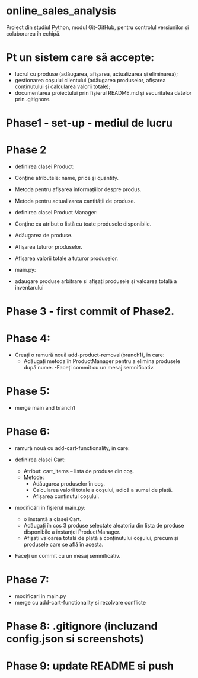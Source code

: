 # online_sales_analysis
Proiect din studiul Python, modul Git-GitHub,  pentru controlul versiunilor și colaborarea în echipă.

# Pt un sistem care să accepte:
- lucrul cu produse (adăugarea, afișarea, actualizarea și eliminarea);
- gestionarea coșului clientului (adăugarea produselor, afișarea conținutului și calcularea valorii totale);
- documentarea proiectului prin fișierul README.md și securitatea datelor prin .gitignore.

# Phase1 - set-up - mediul de lucru

# Phase 2 
- definirea clasei Product:
 - Conține atributele: name, price și quantity.
 - Metoda pentru afișarea informațiilor despre produs.
 - Metoda pentru actualizarea cantității de produse.

- definirea clasei Product Manager:
 - Conține ca atribut o listă cu toate produsele disponibile.
 - Adăugarea de produse.
 - Afișarea tuturor produselor.
 - Afișarea valorii totale a tuturor produselor.

- main.py:
 - adaugare produse arbitrare si afișați produsele și valoarea totală a inventarului

# Phase 3 - first commit of Phase2.

# Phase 4:
 - Creați o ramură nouă add-product-removal(branch1), in care:
     - Adăugați metoda în ProductManager pentru a elimina produsele după nume.
     -Faceți commit cu un mesaj semnificativ.

# Phase 5:
 - merge main and branch1

# Phase 6:
- ramură nouă cu add-cart-functionality,  in care:
 - definirea clasei Cart:
     - Atribut: cart_items – lista de produse din coș.
     - Metode:
         - Adăugarea produselor în coș.
         - Calcularea valorii totale a coșului, adică a sumei de plată.
         - Afișarea conţinutul coşului.
 - modificări în fișierul main.py:
     - o instanță a clasei Cart.
     - Adăugați în coș 3 produse selectate aleatoriu din lista de produse disponibile a instanței ProductManager.
     - Afișați valoarea totală de plată a conținutului coșului, precum și produsele care se află în acesta.

- Faceți un commit cu un mesaj semnificativ.

# Phase 7:
 - modificari in main.py
 - merge cu add-cart-functionality si rezolvare conflicte

# Phase 8: .gitignore (incluzand config.json si screenshots)
# Phase 9: update README si push